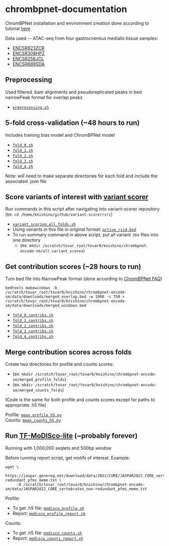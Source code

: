 # chrombpnet-documentation
ChromBPNet installation and environment creation done according to tutorial [here](https://github.com/kundajelab/chrombpnet/wiki/Installation)

Data used -- ATAC-seq from four gastrocnemius medialis tissue samples:
- [ENCSR823ZCR](https://www.encodeproject.org/experiments/ENCSR823ZCR/)
- [ENCSR308HPZ](https://www.encodeproject.org/experiments/ENCSR308HPZ/)
- [ENCSR258JCL](https://www.encodeproject.org/experiments/ENCSR258JCL/)
- [ENCSR689SDA](https://www.encodeproject.org/experiments/ENCSR689SDA/)

## Preprocessing  
Used filtered .bam alignments and pseudoreplicated peaks in bed narrowPeak format for overlap peaks  
- [`preprocessing.sh`](preprocessing.sh)

## 5-fold cross-validation (~48 hours to run)
Includes training bias model and ChromBPNet model  
- [`fold_0.sh`](/folds/fold_0.sh)
- [`fold_1.sh`](/folds/fold_1.sh)
- [`fold_2.sh`](/folds/fold_2.sh)
- [`fold_3.sh`](/folds/fold_3.sh)
- [`fold_4.sh`](/folds/fold_4.sh)

Note: will need to make separate directories for each fold and include the associated .json file

## Score variants of interest with [variant scorer](https://github.com/kundajelab/variant-scorer/tree/main)

Run commands in this script after navigating into variant-scorer repository (ex. `cd /home/knishino/github/variant-scorer/src`)  
- [`variant_scoring_all_folds.sh`](variant_scoring_all_folds.sh)
- Using variants in this file in original format: [`active_rsid.bed`](active_rsid.bed)
- To run summary command in above script, put all variant .tsv files into one directory
  - (ex. `mkdir /scratch/tovar_root/tovar0/knishino/chrombpnet-encode-sm/all_variant_scores`)

## Get contribution scores (~28 hours to run)
Turn bed file into NarrowPeak format (done according to [ChromBPNet FAQ](https://github.com/kundajelab/chrombpnet/wiki/FAQ))

```
bedtools makewindows -b /scratch/tovar_root/tovar0/knishino/chrombpnet-encode-sm/data/downloads/merged_overlap.bed -w 1000 -s 750 > /scratch/tovar_root/tovar0/knishino/chrombpnet-encode-sm/data/downloads/merged_windows.bed
```

- [`fold_0_contribs.sh`](/folds/fold_0_contribs.sh)
- [`fold_1_contribs.sh`](/folds/fold_1_contribs.sh)
- [`fold_2_contribs.sh`](/folds/fold_2_contribs.sh)
- [`fold_3_contribs.sh`](/folds/fold_3_contribs.sh)
- [`fold_4_contribs.sh`](/folds/fold_4_contribs.sh)

## Merge contribution scores across folds
Create two directories for profile and counts scores:  
  - (ex. `mkdir /scratch/tovar_root/tovar0/knishino/chrombpnet-encode-sm/merged_profile_folds`)
  - (ex. `mkdir /scratch/tovar_root/tovar0/knishino/chrombpnet-encode-sm/merged_counts_folds`)

(Code is the same for both profile and counts scores except for paths to appropriate .h5 file)   

Profile: [`mean_profile_h5.py`](contribution_scores/mean_profile_h5.py)   
Counts: [`mean_counts_h5.py`](contribution_scores/mean_counts_h5.py)

## Run [TF-MoDISco-lite](https://github.com/jmschrei/tfmodisco-lite) (~probably forever)  
Running with 1,000,000 seqlets and 500bp window   

Before running report script, get motifs of interest. Example:
```
wget \
 	https://jaspar.genereg.net/download/data/2022/CORE/JASPAR2022_CORE_vertebrates_non-redundant_pfms_meme.txt \
	 -O /scratch/tovar_root/tovar0/knishino/chrombpnet-encode-sm/data/JASPAR2022_CORE_vertebrates_non-redundant_pfms_meme.txt
```

Profile:
- To get .h5 file: [`modisco_profile.sh`](/modisco/modisco_profile.sh)
- Report: [`modisco_profile_report.sh`](/modisco/modisco_profile_report.sh)
 
Counts:
- To get .h5 file: [`modisco_counts.sh`](/modisco/modisco_counts.sh)
- Report: [`modisco_counts_report.sh`](/modisco/modisco_counts_report.sh)

